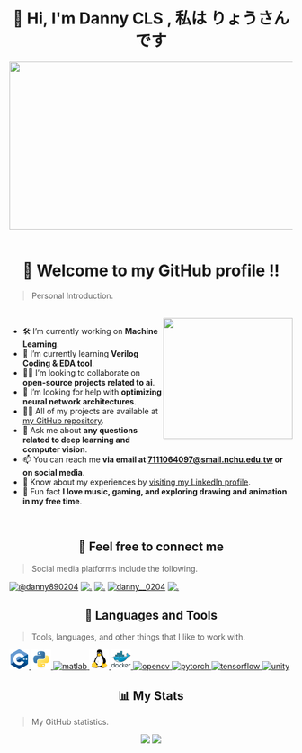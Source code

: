 <h1 align="center">👋 Hi, I'm Danny CLS , 私は りょうさん です</h1>

<!-- <div align="center">
  <img src="https://media.giphy.com/media/v1.Y2lkPTc5MGI3NjExMnJ0MXZybGdtMmRkajZvdHh4eXRwcDV5MTNrYzdpb2ZpbTh6Z3dzciZlcD12MV9pbnRlcm5hbF9naWZfYnlfaWQmY3Q9Zw/2kdpcTe9awm64QHTuH/giphy.gif" alt="Alt Text">
</div> -->

  <div align="center">
<img src="https://media.giphy.com/media/sldVOSBgIt9iXEtCcg/giphy.gif" align="center" width="894" height="298">
  </div>

<br>

<h1 align="center">🎉 Welcome to my GitHub profile !!</h1>


> Personal Introduction.

<br>

  <div align="center">
<img src="https://media.giphy.com/media/v1.Y2lkPTc5MGI3NjExMnJ0MXZybGdtMmRkajZvdHh4eXRwcDV5MTNrYzdpb2ZpbTh6Z3dzciZlcD12MV9pbnRlcm5hbF9naWZfYnlfaWQmY3Q9Zw/2kdpcTe9awm64QHTuH/giphy-downsized.gif" align="right" width="230" height="215">
  </div>

- 🛠️ I’m currently working on **Machine Learning**.
- 🌱 I’m currently learning **Verilog Coding & EDA tool**.
- 🕵️‍♂️ I’m looking to collaborate on **open-source projects related to ai**.
- 🤝 I’m looking for help with **optimizing neural network architectures**.
- 👨‍💻 All of my projects are available at [my GitHub repository](https://github.com/Danny0204?tab=projects).
- 💬 Ask me about **any questions related to deep learning and computer vision**.
- 📫 You can reach me **via email at 7111064097@smail.nchu.edu.tw or on social media**.
- 📄 Know about my experiences by [visiting my LinkedIn profile]().
- 💖 Fun fact **I love music, gaming, and exploring drawing and animation in my free time**.

<br>

<h2 align="center">💬 Feel free to connect me</h2>

> Social media platforms include the following.




<a href="https://twitter.com/@danny890204" target="blank"><img align="center" src="https://raw.githubusercontent.com/rahuldkjain/github-profile-readme-generator/master/src/images/icons/Social/twitter.svg" alt="@danny890204" height="25" width="40" /></a>
<a href="https://linkedin.com/in/." target="blank"><img align="center" src="https://raw.githubusercontent.com/rahuldkjain/github-profile-readme-generator/master/src/images/icons/Social/linked-in-alt.svg" alt="." height="25" width="40" /></a>
<a href="https://fb.com/." target="blank"><img align="center" src="https://raw.githubusercontent.com/rahuldkjain/github-profile-readme-generator/master/src/images/icons/Social/facebook.svg" alt="." height="25" width="40" /></a>
<a href="https://instagram.com/danny__0204" target="blank"><img align="center" src="https://raw.githubusercontent.com/rahuldkjain/github-profile-readme-generator/master/src/images/icons/Social/instagram.svg" alt="danny__0204" height="25" width="40" /></a>
<a href="https://discord.gg/ngbPyRgx" target="blank"><img align="center" src="
https://static.vecteezy.com/system/resources/previews/018/930/718/original/discord-logo-discord-icon-transparent-free-png.png
" alt="." height="40" width="40" /></a>

<!-- <a href="https://www.youtube.com/c/." target="blank"><img align="center" src="https://raw.githubusercontent.com/rahuldkjain/github-profile-readme-generator/master/src/images/icons/Social/youtube.svg" alt="." height="25" width="40" /></a>
</p> -->

<!-- annotation -->

<h2 align="center">🧰 Languages and Tools</h2>

> Tools, languages, and other things that I like to work with.



<a href="https://www.w3schools.com/cpp/" target="_blank" rel="noreferrer"> <img src="https://raw.githubusercontent.com/devicons/devicon/master/icons/cplusplus/cplusplus-original.svg" alt="cplusplus" width="35" height="35"/> </a> 
<a href="https://www.python.org" target="_blank" rel="noreferrer"> <img src="https://raw.githubusercontent.com/devicons/devicon/master/icons/python/python-original.svg" alt="python" width="35" height="35"/> </a> 
<a href="https://www.mathworks.com/" target="_blank" rel="noreferrer"> <img src="https://upload.wikimedia.org/wikipedia/commons/2/21/Matlab_Logo.png" alt="matlab" width="35" height="35"/> </a> 
<a href="https://www.linux.org/" target="_blank" rel="noreferrer"> <img src="https://raw.githubusercontent.com/devicons/devicon/master/icons/linux/linux-original.svg" alt="linux" width="35" height="35"/> </a> 
<a href="https://www.docker.com/" target="_blank" rel="noreferrer"> <img src="https://raw.githubusercontent.com/devicons/devicon/master/icons/docker/docker-original-wordmark.svg" alt="docker" width="35" height="35"/> </a> 
<a href="https://opencv.org/" target="_blank" rel="noreferrer"> <img src="https://www.vectorlogo.zone/logos/opencv/opencv-icon.svg" alt="opencv" width="35" height="35"/> </a> 
<a href="https://pytorch.org/" target="_blank" rel="noreferrer"> <img src="https://www.vectorlogo.zone/logos/pytorch/pytorch-icon.svg" alt="pytorch" width="35" height="35"/> </a> 
<a href="https://www.tensorflow.org" target="_blank" rel="noreferrer"> <img src="https://www.vectorlogo.zone/logos/tensorflow/tensorflow-icon.svg" alt="tensorflow" width="35" height="35"/> </a> 
<a href="https://unity.com/" target="_blank" rel="noreferrer"> <img src="https://www.vectorlogo.zone/logos/unity3d/unity3d-icon.svg" alt="unity" width="35" height="35"/> </a> 



</p>

<h2 align="center">📊 My Stats</h2>

> My GitHub statistics.


<p align="center">
  <img src="https://github-readme-stats.vercel.app/api?username=danny0204&show_icons=true&locale=en" width="390">
  <img src="https://github-readme-streak-stats.herokuapp.com/?user=danny0204&" width="400">
</p>
